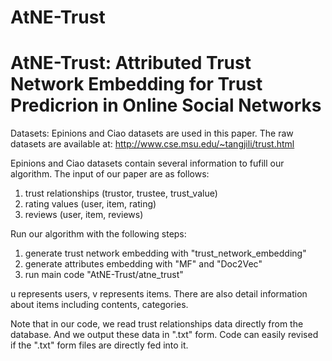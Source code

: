 # AtNE-Trust
# AtNE-Trust: Attributed Trust Network Embedding for Trust Predicrion in Online Social Networks

Datasets: Epinions and Ciao datasets are used in this paper. The raw datasets are available at: http://www.cse.msu.edu/~tangjili/trust.html

Epinions and Ciao datasets contain several information to fufill our algorithm. The input of our paper are as follows:
1. trust relationships (trustor, trustee, trust_value)
2. rating values (user, item, rating)
3. reviews (user, item, reviews)

Run our algorithm with the following steps:
1. generate trust network embedding with "trust_network_embedding"
2. generate attributes embedding with "MF" and "Doc2Vec"
3. run main code "AtNE-Trust/atne_trust"

u represents users, v represents items. There are also detail information about items including contents, categories.

Note that in our code, we read trust relationships data directly from the database. And we output these data in ".txt" form. Code can easily revised if the ".txt" form files are directly fed into it.

